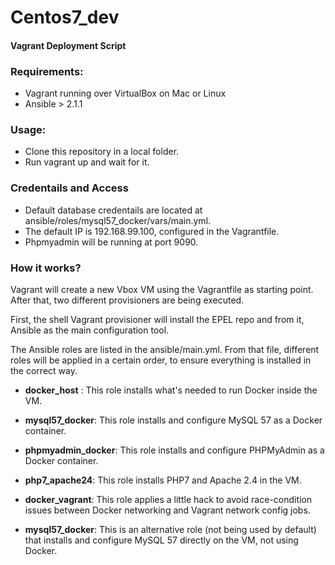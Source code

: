 # Centos7_dev

#### Vagrant Deployment Script

### Requirements:
- Vagrant running over VirtualBox on Mac or Linux
- Ansible > 2.1.1


### Usage:
- Clone this repository in a local folder.
- Run vagrant up and wait for it.

### Credentails and Access
- Default database credentails are located at ansible/roles/mysql57_docker/vars/main.yml.
- The default IP is 192.168.99.100, configured in the Vagrantfile.
- Phpmyadmin will be running at port 9090.

### How it works?
Vagrant will create a new Vbox VM using the Vagrantfile as starting point. 
After that, two different provisioners are being executed. 

First, the shell Vagrant provisioner will install the EPEL repo and from it, Ansible as the main configuration tool.

The Ansible roles are listed in the ansible/main.yml. From that file, different roles will be applied in a 
certain order, to ensure everything is installed in the correct way.

- **docker_host** : 
This role installs what's needed to run Docker inside the VM.

- **mysql57_docker**: 
This role installs and configure MySQL 57 as a Docker container.

- **phpmyadmin_docker**: 
This role installs and configure PHPMyAdmin as a Docker container.

- **php7_apache24**: 
This role installs PHP7 and Apache 2.4 in the VM.

- **docker_vagrant**: 
This role applies a little hack to avoid race-condition issues between Docker networking and Vagrant network config jobs.

- **mysql57_docker**: 
This is an alternative role (not being used by default) that installs and configure MySQL 57 directly on the VM, 
not using Docker.